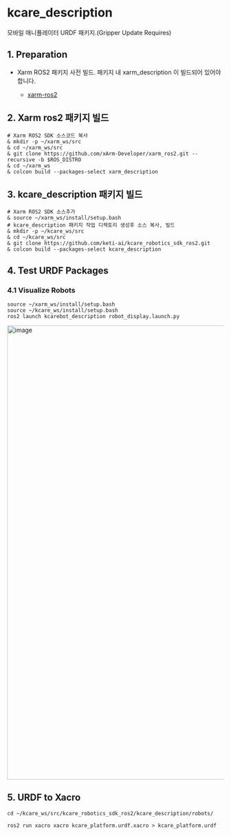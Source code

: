 # kcare_description

모바일 매니퓰레이터 URDF 패키지.(Gripper Update Requires)


## 1. Preparation


* Xarm ROS2 패키지 사전 빌드. 패키지 내 xarm_description 이 빌드되어 있어야 합니다.

    - [xarm-ros2](https://github.com/xArm-Developer/xarm_ros2/tree/humble)


## 2. Xarm ros2 패키지 빌드

    # Xarm ROS2 SDK 소스코드 복사
    & mkdir -p ~/xarm_ws/src
    & cd ~/xarm_ws/src
    & git clone https://github.com/xArm-Developer/xarm_ros2.git --recursive -b $ROS_DISTRO
    & cd ~/xarm_ws
    & colcon build --packages-select xarm_description

## 3. kcare_description 패키지 빌드

    # Xarm ROS2 SDK 소스추가
    & source ~/xarm_ws/install/setup.bash
    # kcare_description 패키지 작업 디렉토리 생성후 소스 복사, 빌드
    & mkdir -p ~/kcare_ws/src
    & cd ~/kcare_ws/src
    & git clone https://github.com/keti-ai/kcare_robotics_sdk_ros2.git
    & colcon build --packages-select kcare_description


## 4. Test URDF Packages

### 4.1 Visualize Robots

    source ~/xarm_ws/install/setup.bash
    source ~/kcare_ws/install/setup.bash
    ros2 launch kcarebot_description robot_display.launch.py
    
<img width="1827" height="1055" alt="image" src="https://github.com/user-attachments/assets/e68209c0-6928-4ed0-95b1-cd20416f46b1" />

## 5. URDF to Xacro

    cd ~/kcare_ws/src/kcare_robotics_sdk_ros2/kcare_description/robots/

    ros2 run xacro xacro kcare_platform.urdf.xacro > kcare_platform.urdf
